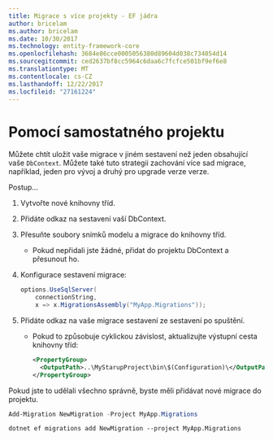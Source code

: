 ```yaml
---
title: Migrace s více projekty - EF jádra
author: bricelam
ms.author: bricelam
ms.date: 10/30/2017
ms.technology: entity-framework-core
ms.openlocfilehash: 3684e86cce0005056380d89604d038c734054d14
ms.sourcegitcommit: ced2637bf8cc5964c6daa6c7fcfce501bf9ef6e8
ms.translationtype: MT
ms.contentlocale: cs-CZ
ms.lasthandoff: 12/22/2017
ms.locfileid: "27161224"
---
```

<a name="using-a-separate-project"></a>Pomocí samostatného projektu
========================
Můžete chtít uložit vaše migrace v jiném sestavení než jeden obsahující vaše `DbContext`. Můžete také tuto strategii zachování více sad migrace, například, jeden pro vývoj a druhý pro upgrade verze verze.

Postup...

1. Vytvořte nové knihovny tříd.

2. Přidáte odkaz na sestavení vaší DbContext.

3. Přesuňte soubory snímků modelu a migrace do knihovny tříd.
   * Pokud nepřidali jste žádné, přidat do projektu DbContext a přesunout ho.

4. Konfigurace sestavení migrace:

   ``` csharp
   options.UseSqlServer(
       connectionString,
       x => x.MigrationsAssembly("MyApp.Migrations"));
   ```

5. Přidáte odkaz na vaše migrace sestavení ze sestavení po spuštění.
   * Pokud to způsobuje cyklickou závislost, aktualizujte výstupní cesta knihovny tříd:

     ``` xml
     <PropertyGroup>
       <OutputPath>..\MyStarupProject\bin\$(Configuration)\</OutputPath>
     </PropertyGroup>
     ```

Pokud jste to udělali všechno správně, byste měli přidávat nové migrace do projektu.

``` powershell
Add-Migration NewMigration -Project MyApp.Migrations
```
``` Console
dotnet ef migrations add NewMigration --project MyApp.Migrations
```
